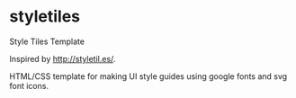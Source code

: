 styletiles
==========

Style Tiles Template

Inspired by http://styletil.es/.

HTML/CSS template for making UI style guides using google fonts and svg font icons.
